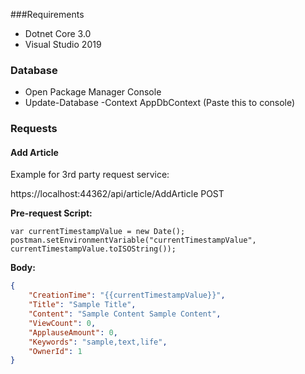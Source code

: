 ###Requirements

- Dotnet Core 3.0
- Visual Studio 2019

### Database

 - Open Package Manager Console
 - Update-Database -Context AppDbContext (Paste this to console)

### Requests

#### Add Article
 
Example for 3rd party request service:

https://localhost:44362/api/article/AddArticle POST 

**Pre-request Script:** 

```
var currentTimestampValue = new Date();
postman.setEnvironmentVariable("currentTimestampValue", currentTimestampValue.toISOString());
```

**Body:** 

```json
{
	"CreationTime": "{{currentTimestampValue}}",
	"Title": "Sample Title",
	"Content": "Sample Content Sample Content",
	"ViewCount": 0,
	"ApplauseAmount": 0,
	"Keywords": "sample,text,life",
	"OwnerId": 1
}
```

